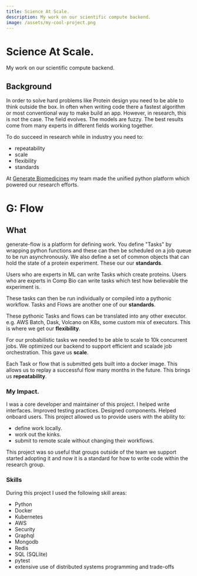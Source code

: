 ```yaml
---
title: Science At Scale. 
description: My work on our scientific compute backend. 
image: /assets/my-cool-project.png
---
```

# Science At Scale. 
My work on our scientific compute backend. 

## Background 
In order to solve hard problems like Protein design you need to be able to think outside the box. 
In often when writing code there a fastest algorithm or most conventional way to make build an app. However, in research, this is not the case. 
The field evolves.
The models are fuzzy. 
The best results come from many experts in different fields working together. 

To do succeed in research while in industry you need to:
- repeatability
- scale
- flexibility 
- standards 

At [Generate Biomedicines](https://generatebiomedicines.com/) my team made the unified python platform which powered our research efforts.

# G: Flow 
## What 
generate-flow is a platform for defining work. You define "Tasks" by wrapping python functions and these can then be scheduled on a job queue to be run asynchronously. We also define a set of common objects that can hold the state of a protein experiment. These our our **standards**. 

Users who are experts in ML can write Tasks which create proteins. Users who are experts in Comp Bio can write tasks which test how believable the experiment is. 

These tasks can then be run individually or compiled into a pythonic workflow. 
Tasks and Flows are another one of our **standards**. 

These pythonic Tasks and flows can be translated into any other executor. e.g. AWS Batch, Dask, Volcano on K8s, some custom mix of executors. This is where we get our **flexibility**.

For our probabilistic tasks we needed to be able to scale to 10k concurrent jobs. We optimized our backend to support efficient and scalade job orchestration. This gave us **scale**.

Each Task or flow that is submitted gets built into a docker image. This allows us to replay a successful flow many months in the future. This brings us **repeatability**. 

### My Impact. 
I was a core developer and maintainer of this project. I helped write interfaces. Improved testing practices. Designed components. Helped onboard users. This project allowed us to provide users with the ability to:

- define work locally. 
- work out the kinks. 
- submit to remote scale without changing their workflows. 

This project was so useful that groups outside of the team we support started adopting it and now it is a standard for how to write code within the research group.

### Skills 
During this project I used the following skill areas: 
- Python 
- Docker 
- Kubernetes 
- AWS 
- Security 
- Graphql 
- Mongodb 
- Redis
- SQL (SQLlite)
- pytest 
- extensive use of distributed systems programming and trade-offs 

